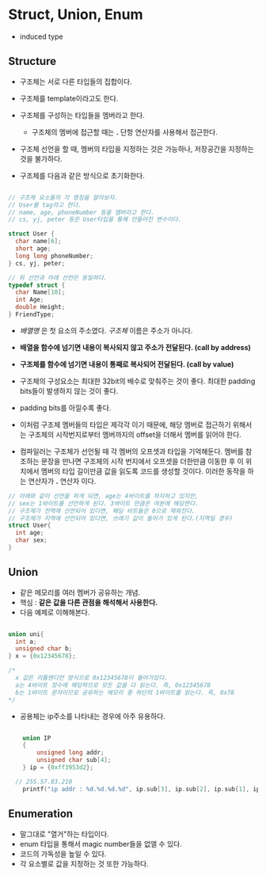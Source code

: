 # Struct, Union, Enum
- induced type

## Structure
- 구조체는 서로 다른 타입들의 집합이다.
- 구조체를 template이라고도 한다.
- 구조체를 구성하는 타입들을 멤버라고 한다.
  - 구조체의 멤버에 접근할 때는 **.** 단항 연산자를 사용해서 접근한다.
- 구조체 선언을 할 때, 멤버의 타입을 지정하는 것은 가능하나, 저장공간을 지정하는 것을 불가하다.

- 구조체를 다음과 같은 방식으로 초기화한다.

```cpp

// 구조체 요소들의 각 명칭을 알아보자.
// User를 tag라고 한다.
// name, age, phoneNumber 등을 멤버라고 한다.
// cs, yj, peter 등은 User타입을 통해 만들어진 변수이다.

struct User {
  char name[6];
  short age;
  long long phoneNumber;
} cs, yj, peter;

// 위 선언과 아래 선언은 동일하다.
typedef struct {
  char Name[10];
  int Age;
  double Height;
} FriendType;

```

- *배열명* 은 첫 요소의 주소였다. *구조체* 이름은 주소가 아니다.
- **배열을 함수에 넘기면 내용이 복사되지 않고 주소가 전달된다. (call by address)**
- **구조체를 함수에 넘기면 내용이 통째로 복사되어 전달된다. (call by value)**

- 구조체의 구성요소는 최대한 32bit의 배수로 맞춰주는 것이 좋다. 최대한 padding bits들이 발생하지 않는 것이 좋다.
- padding bits를 아낄수록 좋다.

- 이처럼 구조체 멤버들의 타입은 제각각 이기 때문에, 해당 멤버로 접근하기 위해서는
구조체의 시작번지로부터 멤버까지의 offset을 더해서 멤버를 읽어야 한다.
- 컴파일러는 구조체가 선언될 때 각 멤버의 오프셋과 타입을 기억해둔다. 멤버를 참조하는 문장을 만나면 구조체의
시작 번지에서 오프셋을 더한만큼 이동한 후 이 위치에서 멤버의 타입 길이만큼 값을 읽도록 코드를 생성할 것이다.
이러한 동작을 하는 연산자가 **.** 연산자 이다.


```cpp
// 아래와 같이 선언을 하게 되면, age는 4바이트를 차지하고 있지만,
// sex는 1바이트를 선언하게 된다. 3바이트 만큼은 여분에 해당한다.
// 구조체가 전역에 선언되어 있다면, 패딩 비트들은 0으로 채워진다.
// 구조체가 지역에 선언되어 있다면, 쓰레기 값이 들어가 있게 된다.(지역일 경우)
struct User{
  int age;
  char sex;
}

```

## Union
- 같은 메모리를 여러 멤버가 공유하는 개념.
- 핵심 : **같은 값을 다른 관점을 해석해서 사용한다.**
- 다음 예제로 이해해본다.
```cpp

union uni{
  int a;
  unsigned char b;
} x = {0x12345678};

/*
  x 값은 리틀엔디언 방식으로 0x12345678이 들어가있다.
  a는 4바이트 정수에 해당하므로 모든 값을 다 읽는다. 즉, 0x12345678
  b는 1바이트 문자이므로 공유하는 메모리 중 하단의 1바이트를 읽는다. 즉, 0x78   
*/

```
- 공용체는 ip주소를 나타내는 경우에 아주 유용하다.
```cpp

	union IP
	{
		unsigned long addr;
		unsigned char sub[4];
	} ip = {0xff3953d2};

  // 255.57.83.210
	printf("ip addr : %d.%d.%d.%d", ip.sub[3], ip.sub[2], ip.sub[1], ip.sub[0]);

```


## Enumeration
- 말그대로 "열거"하는 타입이다.
- enum 타입을 통해서 magic number들을 없앨 수 있다.
- 코드의 가독성을 높일 수 있다.
- 각 요소별로 값을 지정하는 것 또한 가능하다.
